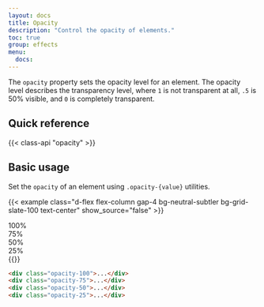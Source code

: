 ```yaml
---
layout: docs
title: Opacity
description: "Control the opacity of elements."
toc: true
group: effects
menu:
  docs:    
---
```


The `opacity` property sets the opacity level for an element. The opacity level describes the transparency level, where `1` is not transparent at all, `.5` is 50% visible, and `0` is completely transparent.

## Quick reference 

{{< class-api "opacity" >}}

## Basic usage

Set the `opacity` of an element using `.opacity-{value}` utilities.

{{< example class="d-flex flex-column gap-4 bg-neutral-subtler bg-grid-slate-100 text-center" show_source="false" >}}
  <div class="opacity-100 p-3 text-bg-primary rounded">100%</div>
  <div class="opacity-75 p-3 text-bg-primary rounded">75%</div>
  <div class="opacity-50 p-3 text-bg-primary rounded">50%</div>
  <div class="opacity-25 p-3 text-bg-primary rounded">25%</div>
{{</ example >}}

```html
<div class="opacity-100">...</div>
<div class="opacity-75">...</div>
<div class="opacity-50">...</div>
<div class="opacity-25">...</div>
```